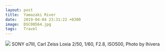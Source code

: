 ```yaml
---
layout: post
title:  Yamazaki River
date:   2019-04-04 23:31:22 +0300
image:  DSC00564.jpg
tags:   Travel
---
```


![]({{site.baseurl}}/img/DSC00564.jpg)
SONY α7Ⅲ, Carl Zeiss Loxia 2/50, 1/60, F2.8, ISO500, Photo by lhivera
